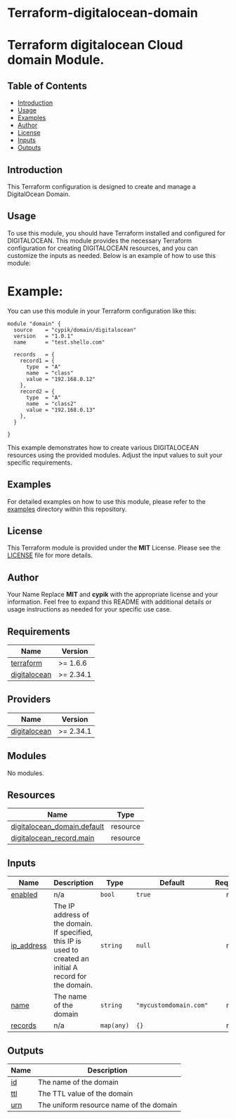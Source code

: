 # Terraform-digitalocean-domain
# Terraform digitalocean Cloud domain Module.

## Table of Contents

- [Introduction](#introduction)
- [Usage](#usage)
- [Examples](#examples)
- [Author](#author)
- [License](#license)
- [Inputs](#inputs)
- [Outputs](#outputs)

## Introduction
This Terraform configuration is designed to create and manage a DigitalOcean Domain.

## Usage
To use this module, you should have Terraform installed and configured for DIGITALOCEAN. This module provides the necessary Terraform configuration for creating DIGITALOCEAN resources, and you can customize the inputs as needed. Below is an example of how to use this module:

# Example:
You can use this module in your Terraform configuration like this:

```hcl
module "domain" {
  source    = "cypik/domain/digitalocean"
  version   = "1.0.1"
  name      = "test.shello.com"

  records   = {
    record1 = {
      type  = "A"
      name  = "class"
      value = "192.168.0.12"
    },
    record2 = {
      type  = "A"
      name  = "class2"
      value = "192.168.0.13"
    },
  }

}
```
This example demonstrates how to create various DIGITALOCEAN resources using the provided modules. Adjust the input values to suit your specific requirements.




## Examples
For detailed examples on how to use this module, please refer to the [examples](https://github.com/cypik/terraform-digitalocean-domain/blob/master/example) directory within this repository.

## License
This Terraform module is provided under the **MIT** License. Please see the [LICENSE](https://github.com/cypik/terraform-digitalocean-domain/blob/master/LICENSE) file for more details.

## Author
Your Name Replace **MIT** and **cypik** with the appropriate license and your information. Feel free to expand this README with additional details or usage instructions as needed for your specific use case.
<!-- BEGIN_TF_DOCS -->
## Requirements

| Name | Version |
|------|---------|
| <a name="requirement_terraform"></a> [terraform](#requirement\_terraform) | >= 1.6.6 |
| <a name="requirement_digitalocean"></a> [digitalocean](#requirement\_digitalocean) | >= 2.34.1 |

## Providers

| Name | Version |
|------|---------|
| <a name="provider_digitalocean"></a> [digitalocean](#provider\_digitalocean) | >= 2.34.1 |

## Modules

No modules.

## Resources

| Name | Type |
|------|------|
| [digitalocean_domain.default](https://registry.terraform.io/providers/digitalocean/digitalocean/latest/docs/resources/domain) | resource |
| [digitalocean_record.main](https://registry.terraform.io/providers/digitalocean/digitalocean/latest/docs/resources/record) | resource |

## Inputs

| Name | Description | Type | Default | Required |
|------|-------------|------|---------|:--------:|
| <a name="input_enabled"></a> [enabled](#input\_enabled) | n/a | `bool` | `true` | no |
| <a name="input_ip_address"></a> [ip\_address](#input\_ip\_address) | The IP address of the domain. If specified, this IP is used to created an initial A record for the domain. | `string` | `null` | no |
| <a name="input_name"></a> [name](#input\_name) | The name of the domain | `string` | `"mycustomdomain.com"` | no |
| <a name="input_records"></a> [records](#input\_records) | n/a | `map(any)` | `{}` | no |

## Outputs

| Name | Description |
|------|-------------|
| <a name="output_id"></a> [id](#output\_id) | The name of the domain |
| <a name="output_ttl"></a> [ttl](#output\_ttl) | The TTL value of the domain |
| <a name="output_urn"></a> [urn](#output\_urn) | The uniform resource name of the domain |
<!-- END_TF_DOCS -->